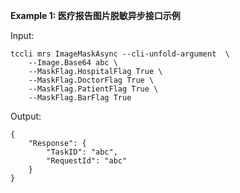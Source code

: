 **Example 1: 医疗报告图片脱敏异步接口示例**



Input: 

```
tccli mrs ImageMaskAsync --cli-unfold-argument  \
    --Image.Base64 abc \
    --MaskFlag.HospitalFlag True \
    --MaskFlag.DoctorFlag True \
    --MaskFlag.PatientFlag True \
    --MaskFlag.BarFlag True
```

Output: 
```
{
    "Response": {
        "TaskID": "abc",
        "RequestId": "abc"
    }
}
```


